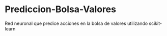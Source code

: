 # Prediccion-Bolsa-Valores
Red neuronal que predice acciones en la bolsa de valores utilizando scikit-learn
